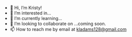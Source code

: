 - 👋 Hi, I’m Kristy!
- 👀 I’m interested in...
- 🌱 I’m currently learning...
- 💞️ I’m looking to collaborate on ...coming soon.
- 📫 How to reach me by email at kladams128@gmail.com

<!---
adamskristy/adamskristy is a ✨ special ✨ repository because its `README.md` (this file) appears on your GitHub profile.
You can click the Preview link to take a look at your changes.
--->
